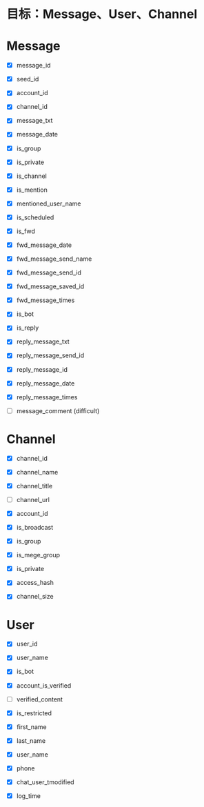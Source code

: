 # 目标：Message、User、Channel

# Message

- [x] message_id
- [x] seed_id
- [x] account_id
- [x] channel_id
- [x] message_txt
- [x] message_date
- [x] is_group
- [x] is_private
- [x] is_channel
- [x] is_mention
- [x] mentioned_user_name
- [x] is_scheduled
- [x] is_fwd
- [x] fwd_message_date
- [x] fwd_message_send_name 
- [x] fwd_message_send_id
- [x] fwd_message_saved_id
- [x] fwd_message_times
- [x] is_bot
- [x] is_reply
- [x] reply_message_txt
- [x] reply_message_send_id
- [x] reply_message_id
- [x] reply_message_date
- [x] reply_message_times
- [ ] message_comment (difficult)



# Channel

- [x] channel_id
- [x] channel_name
- [x] channel_title
- [ ] channel_url
- [x] account_id
- [x] is_broadcast
- [x] is_group
- [x] is_mege_group
- [x] is_private
- [x] access_hash
- [x] channel_size



# User

- [x] user_id
- [x] user_name
- [x] is_bot
- [x] account_is_verified
- [ ] verified_content
- [x] is_restricted
- [x] first_name
- [x] last_name
- [x] user_name
- [x] phone
- [x] chat_user_tmodified
- [x] log_time












